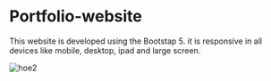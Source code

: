 # Portfolio-website
This website is developed using the Bootstap 5. it is responsive in all devices like mobile, desktop, ipad and large screen.

![hoe2](https://user-images.githubusercontent.com/45369831/137358386-fa1b904c-b0ec-47b8-8b78-ed0d00505c86.png)

